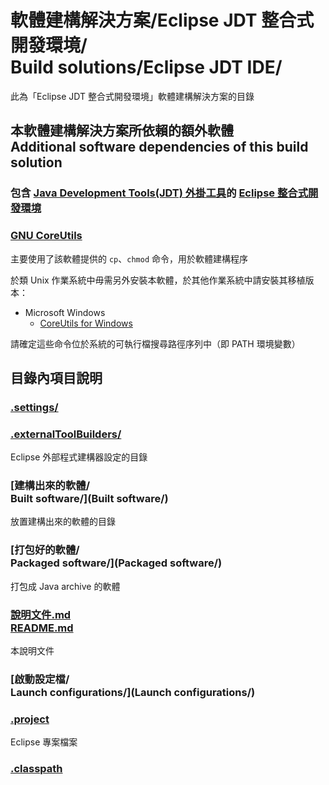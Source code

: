 #  軟體建構解決方案/Eclipse JDT 整合式開發環境/<br />Build solutions/Eclipse JDT IDE/
此為「Eclipse JDT 整合式開發環境」軟體建構解決方案的目錄

## 本軟體建構解決方案所依賴的額外軟體<br />Additional software dependencies of this build solution
### 包含 [Java Development Tools(JDT) 外掛工具](https://eclipse.org/jdt/)的 [Eclipse 整合式開發環境](http://www.eclipse.org/)

### [GNU CoreUtils](https://www.gnu.org/software/coreutils/)
主要使用了該軟體提供的 `cp`、`chmod` 命令，用於軟體建構程序

於類 Unix 作業系統中毋需另外安裝本軟體，於其他作業系統中請安裝其移植版本：

* Microsoft Windows
	* [CoreUtils for Windows](http://gnuwin32.sourceforge.net/packages/coreutils.htm)

請確定這些命令位於系統的可執行檔搜尋路徑序列中（即 PATH 環境變數）

## 目錄內項目說明
### [.settings/](.settings/)

### [.externalToolBuilders/](.externalToolBuilders/)
Eclipse 外部程式建構器設定的目錄

### [建構出來的軟體/<br />Built software/](Built software/)
放置建構出來的軟體的目錄

### [打包好的軟體/<br />Packaged software/](Packaged software/)
打包成 Java archive 的軟體

### [說明文件.md<br />README.md](README.md)
本說明文件

### [啟動設定檔/<br />Launch configurations/](Launch configurations/)

### [.project](.project)
Eclipse 專案檔案

### [.classpath](.classpath)
